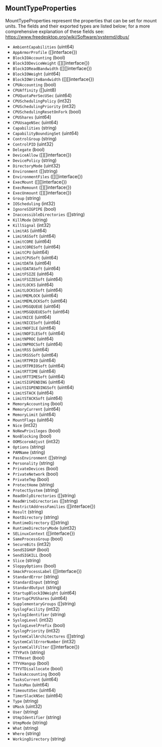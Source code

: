 ## MountTypeProperties

MountTypeProperties represent the properties that can be set for mount
units. The fields and their exported types are listed below; for a more
comprehensive explanation of these fields see:
https://www.freedesktop.org/wiki/Software/systemd/dbus/


- `AmbientCapabilities` (uint64)
- `AppArmorProfile` ([]interface{})
- `BlockIOAccounting` (bool)
- `BlockIODeviceWeight` ([][]interface{})
- `BlockIOReadBandwidth` ([][]interface{})
- `BlockIOWeight` (uint64)
- `BlockIOWriteBandwidth` ([][]interface{})
- `CPUAccounting` (bool)
- `CPUAffinity` ([]uint8)
- `CPUQuotaPerSecUSec` (uint64)
- `CPUSchedulingPolicy` (int32)
- `CPUSchedulingPriority` (int32)
- `CPUSchedulingResetOnFork` (bool)
- `CPUShares` (uint64)
- `CPUUsageNSec` (uint64)
- `Capabilities` (string)
- `CapabilityBoundingSet` (uint64)
- `ControlGroup` (string)
- `ControlPID` (uint32)
- `Delegate` (bool)
- `DeviceAllow` ([][]interface{})
- `DevicePolicy` (string)
- `DirectoryMode` (uint32)
- `Environment` ([]string)
- `EnvironmentFiles` ([][]interface{})
- `ExecMount` ([][]interface{})
- `ExecRemount` ([][]interface{})
- `ExecUnmount` ([][]interface{})
- `Group` (string)
- `IOScheduling` (int32)
- `IgnoreSIGPIPE` (bool)
- `InaccessibleDirectories` ([]string)
- `KillMode` (string)
- `KillSignal` (int32)
- `LimitAS` (uint64)
- `LimitASSoft` (uint64)
- `LimitCORE` (uint64)
- `LimitCORESoft` (uint64)
- `LimitCPU` (uint64)
- `LimitCPUSoft` (uint64)
- `LimitDATA` (uint64)
- `LimitDATASoft` (uint64)
- `LimitFSIZE` (uint64)
- `LimitFSIZESoft` (uint64)
- `LimitLOCKS` (uint64)
- `LimitLOCKSSoft` (uint64)
- `LimitMEMLOCK` (uint64)
- `LimitMEMLOCKSoft` (uint64)
- `LimitMSGQUEUE` (uint64)
- `LimitMSGQUEUESoft` (uint64)
- `LimitNICE` (uint64)
- `LimitNICESoft` (uint64)
- `LimitNOFILE` (uint64)
- `LimitNOFILESoft` (uint64)
- `LimitNPROC` (uint64)
- `LimitNPROCSoft` (uint64)
- `LimitRSS` (uint64)
- `LimitRSSSoft` (uint64)
- `LimitRTPRIO` (uint64)
- `LimitRTPRIOSoft` (uint64)
- `LimitRTTIME` (uint64)
- `LimitRTTIMESoft` (uint64)
- `LimitSIGPENDING` (uint64)
- `LimitSIGPENDINGSoft` (uint64)
- `LimitSTACK` (uint64)
- `LimitSTACKSoft` (uint64)
- `MemoryAccounting` (bool)
- `MemoryCurrent` (uint64)
- `MemoryLimit` (uint64)
- `MountFlags` (uint64)
- `Nice` (int32)
- `NoNewPrivileges` (bool)
- `NonBlocking` (bool)
- `OOMScoreAdjust` (int32)
- `Options` (string)
- `PAMName` (string)
- `PassEnvironment` ([]string)
- `Personality` (string)
- `PrivateDevices` (bool)
- `PrivateNetwork` (bool)
- `PrivateTmp` (bool)
- `ProtectHome` (string)
- `ProtectSystem` (string)
- `ReadOnlyDirectories` ([]string)
- `ReadWriteDirectories` ([]string)
- `RestrictAddressFamilies` ([]interface{})
- `Result` (string)
- `RootDirectory` (string)
- `RuntimeDirectory` ([]string)
- `RuntimeDirectoryMode` (uint32)
- `SELinuxContext` ([]interface{})
- `SameProcessGroup` (bool)
- `SecureBits` (int32)
- `SendSIGHUP` (bool)
- `SendSIGKILL` (bool)
- `Slice` (string)
- `SloppyOptions` (bool)
- `SmackProcessLabel` ([]interface{})
- `StandardError` (string)
- `StandardInput` (string)
- `StandardOutput` (string)
- `StartupBlockIOWeight` (uint64)
- `StartupCPUShares` (uint64)
- `SupplementaryGroups` ([]string)
- `SyslogFacility` (int32)
- `SyslogIdentifier` (string)
- `SyslogLevel` (int32)
- `SyslogLevelPrefix` (bool)
- `SyslogPriority` (int32)
- `SystemCallArchitectures` ([]string)
- `SystemCallErrorNumber` (int32)
- `SystemCallFilter` ([]interface{})
- `TTYPath` (string)
- `TTYReset` (bool)
- `TTYVHangup` (bool)
- `TTYVTDisallocate` (bool)
- `TasksAccounting` (bool)
- `TasksCurrent` (uint64)
- `TasksMax` (uint64)
- `TimeoutUSec` (uint64)
- `TimerSlackNSec` (uint64)
- `Type` (string)
- `UMask` (uint32)
- `User` (string)
- `UtmpIdentifier` (string)
- `UtmpMode` (string)
- `What` (string)
- `Where` (string)
- `WorkingDirectory` (string)
